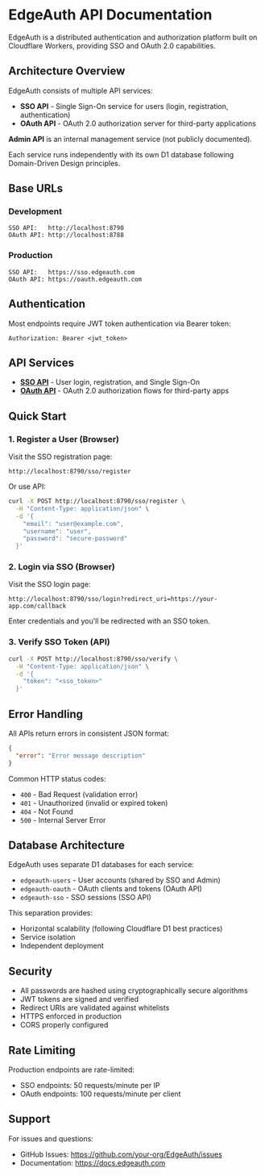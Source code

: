 # EdgeAuth API Documentation

EdgeAuth is a distributed authentication and authorization platform built on Cloudflare Workers, providing SSO and OAuth 2.0 capabilities.

## Architecture Overview

EdgeAuth consists of multiple API services:

- **SSO API** - Single Sign-On service for users (login, registration, authentication)
- **OAuth API** - OAuth 2.0 authorization server for third-party applications

**Admin API** is an internal management service (not publicly documented).

Each service runs independently with its own D1 database following Domain-Driven Design principles.

## Base URLs

### Development

```text
SSO API:   http://localhost:8790
OAuth API: http://localhost:8788
```

### Production

```text
SSO API:   https://sso.edgeauth.com
OAuth API: https://oauth.edgeauth.com
```

## Authentication

Most endpoints require JWT token authentication via Bearer token:

```http
Authorization: Bearer <jwt_token>
```

## API Services

- **[SSO API](./sso-api.md)** - User login, registration, and Single Sign-On
- **[OAuth API](./oauth-api.md)** - OAuth 2.0 authorization flows for third-party apps

## Quick Start

### 1. Register a User (Browser)

Visit the SSO registration page:

```text
http://localhost:8790/sso/register
```

Or use API:

```bash
curl -X POST http://localhost:8790/sso/register \
  -H "Content-Type: application/json" \
  -d '{
    "email": "user@example.com",
    "username": "user",
    "password": "secure-password"
  }'
```

### 2. Login via SSO (Browser)

Visit the SSO login page:

```text
http://localhost:8790/sso/login?redirect_uri=https://your-app.com/callback
```

Enter credentials and you'll be redirected with an SSO token.

### 3. Verify SSO Token (API)

```bash
curl -X POST http://localhost:8790/sso/verify \
  -H "Content-Type: application/json" \
  -d '{
    "token": "<sso_token>"
  }'
```

## Error Handling

All APIs return errors in consistent JSON format:

```json
{
  "error": "Error message description"
}
```

Common HTTP status codes:
- `400` - Bad Request (validation error)
- `401` - Unauthorized (invalid or expired token)
- `404` - Not Found
- `500` - Internal Server Error

## Database Architecture

EdgeAuth uses separate D1 databases for each service:

- `edgeauth-users` - User accounts (shared by SSO and Admin)
- `edgeauth-oauth` - OAuth clients and tokens (OAuth API)
- `edgeauth-sso` - SSO sessions (SSO API)

This separation provides:

- Horizontal scalability (following Cloudflare D1 best practices)
- Service isolation
- Independent deployment

## Security

- All passwords are hashed using cryptographically secure algorithms
- JWT tokens are signed and verified
- Redirect URIs are validated against whitelists
- HTTPS enforced in production
- CORS properly configured

## Rate Limiting

Production endpoints are rate-limited:

- SSO endpoints: 50 requests/minute per IP
- OAuth endpoints: 100 requests/minute per client

## Support

For issues and questions:
- GitHub Issues: https://github.com/your-org/EdgeAuth/issues
- Documentation: https://docs.edgeauth.com

